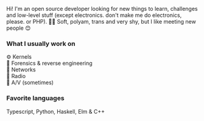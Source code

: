 Hi! I'm an open source developer looking for new things to learn, challenges and low-level stuff (except electronics. don't make me do electronics, please. or PHP). 🏳️‍🌈 Soft, polyam, trans and very shy, but I like meeting new people 😊

### What I usually work on

⚙️ Kernels  
🔬 Forensics & reverse engineering  
📠 Networks  
📡 Radio  
🎥 A/V (sometimes)  

### Favorite languages

Typescript, Python, Haskell, Elm & C++
